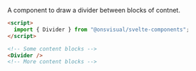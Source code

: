 A component to draw a divider between blocks of contnet.

```html
<script>
  import { Divider } from "@onsvisual/svelte-components";
</script>

<!-- Some content blocks -->
<Divider />
<!-- More content blocks -->
```
